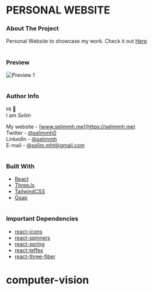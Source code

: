<!-- Title -->

# PERSONAL WEBSITE

<!-- About -->

### About The Project

Personal Website to showcase my work. Check it out [Here](https://selimmh.me/)

#

### Preview

![Preview 1](preview/preview.gif)

#

### Author Info

Hi 👋  
I am _Selim_

My website - [www.selimmh.me](https://selimmh.me)  
Twitter - [@selimmh0](https://twitter.com/selimmh0)  
LinkedIn - [@selimmh](https://www.linkedin.com/in/selimmh/)  
E-mail - [@selim.mht@gmail.com](https://mail.google.com/)

#

### Built With

- [React](https://reactjs.org)
- [ThreeJs](https://tailwindcss.com)
- [TailwindCSS](https://tailwindcss.com)
- [Gsap](https://tailwindcss.com)

#

### Important Dependencies

- [react-icons](https://github.com/react-icons/react-icons)
- [react-spinners](https://www.npmjs.com/package/react-spinners)
- [react-spring](https://www.npmjs.com/package/react-spring)
- [react-teffex](https://www.npmjs.com/package/react-teffex)
- [react-three-fiber](https://www.npmjs.com/package/@react-three/fiber)

#
# computer-vision
